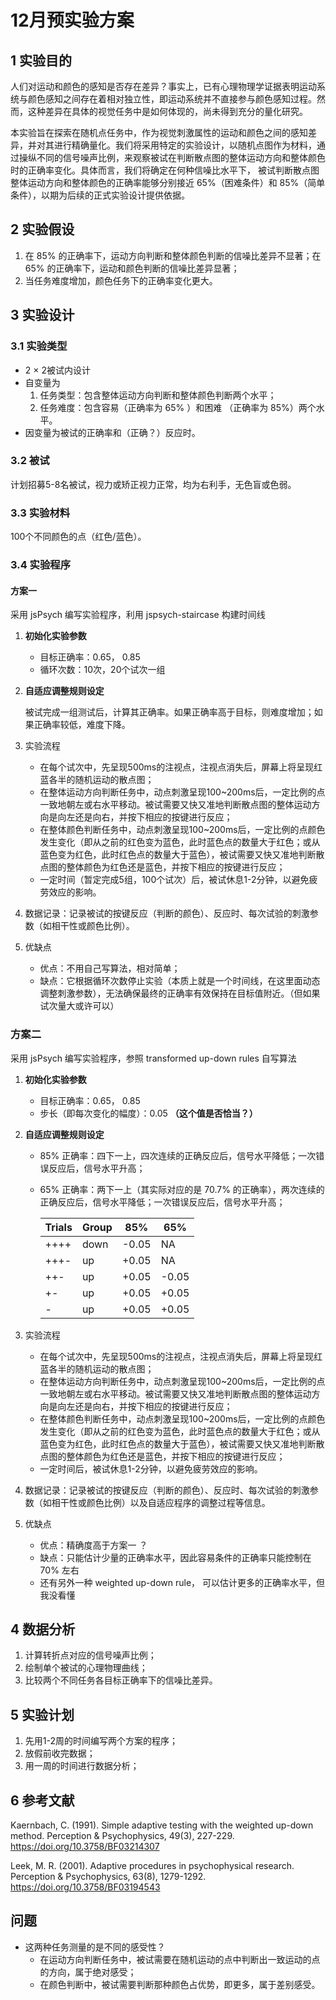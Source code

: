 # 12月预实验方案

## 1 实验目的 

人们对运动和颜色的感知是否存在差异？事实上，已有心理物理学证据表明运动系统与颜色感知之间存在着相对独立性，即运动系统并不直接参与颜色感知过程。然而，这种差异在具体的视觉任务中是如何体现的，尚未得到充分的量化研究。

本实验旨在探索在随机点任务中，作为视觉刺激属性的运动和颜色之间的感知差异，并对其进行精确量化。我们将采用特定的实验设计，以随机点图作为材料，通过操纵不同的信号噪声比例，来观察被试在判断散点图的整体运动方向和整体颜色时的正确率变化。具体而言，我们将确定在何种信噪比水平下，
被试判断散点图整体运动方向和整体颜色的正确率能够分别接近 65%（困难条件）和 85%（简单条件），以期为后续的正式实验设计提供依据。

## 2 实验假设

1. 在 85% 的正确率下，运动方向判断和整体颜色判断的信噪比差异不显著；在 65% 的正确率下，运动和颜色判断的信噪比差异显著；
2. 当任务难度增加，颜色任务下的正确率变化更大。

## 3 实验设计

### 3.1 实验类型

- 2 × 2被试内设计
- 自变量为 
  1. 任务类型：包含整体运动方向判断和整体颜色判断两个水平；
  2. 任务难度：包含容易（正确率为 65% ）和困难 （正确率为 85%）两个水平。
- 因变量为被试的正确率和（正确？）反应时。

### 3.2 被试

计划招募5-8名被试，视力或矫正视力正常，均为右利手，无色盲或色弱。

### 3.3 实验材料

100个不同颜色的点（红色/蓝色）。

### 3.4 实验程序

#### 方案一

采用 jsPsych 编写实验程序，利用 jspsych-staircase 构建时间线

1. **初始化实验参数**
   - 目标正确率：0.65， 0.85
   - 循环次数：10次，20个试次一组

2. **自适应调整规则设定**
   
   被试完成一组测试后，计算其正确率。如果正确率高于目标，则难度增加；如果正确率较低，难度下降。

3. 实验流程
   - 在每个试次中，先呈现500ms的注视点，注视点消失后，屏幕上将呈现红蓝各半的随机运动的散点图；
   - 在整体运动方向判断任务中，动点刺激呈现100~200ms后，一定比例的点一致地朝左或右水平移动。被试需要又快又准地判断散点图的整体运动方向是向左还是向右，并按下相应的按键进行反应；
   - 在整体颜色判断任务中，动点刺激呈现100~200ms后，一定比例的点颜色发生变化（即从之前的红色变为蓝色，此时蓝色点的数量大于红色；或从蓝色变为红色，此时红色点的数量大于蓝色），被试需要又快又准地判断散点图的整体颜色为红色还是蓝色，并按下相应的按键进行反应；
   - 一定时间（暂定完成5组，100个试次）后，被试休息1-2分钟，以避免疲劳效应的影响。

4. 数据记录：记录被试的按键反应（判断的颜色）、反应时、每次试验的刺激参数（如相干性或颜色比例）。

5. 优缺点
   - 优点：不用自己写算法，相对简单；
   - 缺点：它根据循环次数停止实验（本质上就是一个时间线，在这里面动态调整刺激参数），无法确保最终的正确率有效保持在目标值附近。（但如果试次量大或许可以）

### 方案二

采用 jsPsych 编写实验程序，参照 transformed up-down rules 自写算法 

1. **初始化实验参数**
   - 目标正确率：0.65， 0.85
   - 步长（即每次变化的幅度）：0.05 **（这个值是否恰当？）**

2. **自适应调整规则设定**
   
   - 85% 正确率：四下一上，四次连续的正确反应后，信号水平降低；一次错误反应后，信号水平升高；
   - 65% 正确率：两下一上（其实际对应的是 70.7% 的正确率），两次连续的正确反应后，信号水平降低；一次错误反应后，信号水平升高；

      | Trials| Group | 85% | 65%  |     
      |-------|-------|-----|------|     
      |++++   | down  |-0.05| NA   |
      |+++-   | up    |+0.05| NA   |
      |++-    | up    |+0.05| -0.05|
      |+-     | up    |+0.05| +0.05|
      |-      | up    |+0.05| +0.05|
      

3. 实验流程
   - 在每个试次中，先呈现500ms的注视点，注视点消失后，屏幕上将呈现红蓝各半的随机运动的散点图；
   - 在整体运动方向判断任务中，动点刺激呈现100~200ms后，一定比例的点一致地朝左或右水平移动。被试需要又快又准地判断散点图的整体运动方向是向左还是向右，并按下相应的按键进行反应；
   - 在整体颜色判断任务中，动点刺激呈现100~200ms后，一定比例的点颜色发生变化（即从之前的红色变为蓝色，此时蓝色点的数量大于红色；或从蓝色变为红色，此时红色点的数量大于蓝色），被试需要又快又准地判断散点图的整体颜色为红色还是蓝色，并按下相应的按键进行反应；
   - 一定时间后，被试休息1-2分钟，以避免疲劳效应的影响。

4. 数据记录：记录被试的按键反应（判断的颜色）、反应时、每次试验的刺激参数（如相干性或颜色比例）以及自适应程序的调整过程等信息。

5. 优缺点
   - 优点：精确度高于方案一 ？
   - 缺点：只能估计少量的正确率水平，因此容易条件的正确率只能控制在 70% 左右
   - 还有另外一种 weighted up-down rule， 可以估计更多的正确率水平，但我没看懂

## 4 数据分析
1. 计算转折点对应的信号噪声比例；
2. 绘制单个被试的心理物理曲线；
3. 比较两个不同任务各目标正确率下的信噪比差异。

## 5 实验计划
1. 先用1-2周的时间编写两个方案的程序；
2. 放假前收完数据；
3. 用一周的时间进行数据分析；

## 6 参考文献
Kaernbach, C. (1991). Simple adaptive testing with the weighted up-down method. Perception & Psychophysics, 49(3), 227-229. https://doi.org/10.3758/BF03214307 

Leek, M. R. (2001). Adaptive procedures in psychophysical research. Perception & Psychophysics, 63(8), 1279-1292. https://doi.org/10.3758/BF03194543 


## 问题
- 这两种任务测量的是不同的感受性？
   - 在运动方向判断任务中，被试需要在随机运动的点中判断出一致运动的点的方向，属于绝对感受；
   - 在颜色判断中，被试需要判断那种颜色占优势，即更多，属于差别感受。
